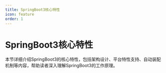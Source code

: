 ```yaml
---
title: SpringBoot3核心特性
icon: feature
order: 1
---
```


# SpringBoot3核心特性

本节详细介绍SpringBoot3的核心特性，包括架构设计、平台特性支持、自动装配机制等内容，帮助读者深入理解SpringBoot3的工作原理。
